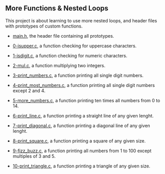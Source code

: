 ## More Functions & Nested Loops

This project is about learning to use more nested loops, and header files with prototypes of custom functions.

* [main.h](https://github.com/gwendalminguy/holbertonschool-low_level_programming/blob/main/more_functions_nested_loops/main.h), the header file containing all prototypes.

* [0-isupper.c](https://github.com/gwendalminguy/holbertonschool-low_level_programming/blob/main/more_functions_nested_loops/0-isupper.c), a function checking for uppercase characters.

* [1-isdigit.c](https://github.com/gwendalminguy/holbertonschool-low_level_programming/blob/main/more_functions_nested_loops/1-isdigit.c), a function checking for numeric characters.

* [2-mul.c](https://github.com/gwendalminguy/holbertonschool-low_level_programming/blob/main/more_functions_nested_loops/2-mul.c), a function multiplying two integers.

* [3-print_numbers.c](https://github.com/gwendalminguy/holbertonschool-low_level_programming/blob/main/more_functions_nested_loops/3-print_numbers.c), a function printing all single digit numbers.

* [4-print_most_numbers.c](https://github.com/gwendalminguy/holbertonschool-low_level_programming/blob/main/more_functions_nested_loops/4-print_most_numbers.c), a function printing all single digit numbers except 2 and 4.

* [5-more_numbers.c](https://github.com/gwendalminguy/holbertonschool-low_level_programming/blob/main/more_functions_nested_loops/5-more_numbers.c), a function printing ten times all numbers from 0 to 14.

* [6-print_line.c](https://github.com/gwendalminguy/holbertonschool-low_level_programming/blob/main/more_functions_nested_loops/6-print_line.c), a function printing a straight line of any given lenght.

* [7-print_diagonal.c](https://github.com/gwendalminguy/holbertonschool-low_level_programming/blob/main/more_functions_nested_loops/7-print_diagonal.c), a function printing a diagonal line of any given lenght.

* [8-print_square.c](https://github.com/gwendalminguy/holbertonschool-low_level_programming/blob/main/more_functions_nested_loops/8-print_square.c), a function printing a square of any given size.

* [9-fizz_buzz.c](https://github.com/gwendalminguy/holbertonschool-low_level_programming/blob/main/more_functions_nested_loops/9-fizz_buzz.c), a function printing all numbers from 1 to 100 except multiples of 3 and 5.

* [10-print_triangle.c](https://github.com/gwendalminguy/holbertonschool-low_level_programming/blob/main/more_functions_nested_loops/10-print_triangle.c), a function printing a triangle of any given size.
